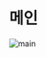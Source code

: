 <h1>메인</h1>

![main](https://github.com/juwon9871/Projects-PetCheck/assets/133927434/4799de52-8df2-4c96-95a1-26536c6d2b17)

